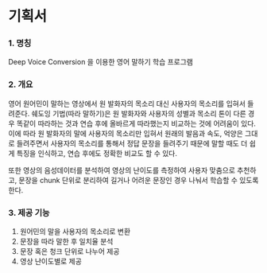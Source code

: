 # 기획서

### 1. 명칭

   Deep Voice Conversion 을 이용한 영어 말하기 학습 프로그램

### 2. 개요

   영어 원어민이 말하는 영상에서 원 발화자의 목소리 대신 사용자의 목소리를 입혀서 들려준다. 쉐도잉 기법(따라 말하기)은 원 발화자와 사용자의 성별과 목소리 톤이 다른 경우 똑같이 따라하는 것과 연습 후에 올바르게 따라했는지 비교하는 것에 어려움이 있다. 이에 따라 원 발화자의 말에 사용자의 목소리만 입혀서 원래의 발음과 속도, 억양은 그대로 들려주면서 사용자의 목소리를 통해서 정답 문장을 들려주기 때문에 말할 때도 더 쉽게 특징을 인식하고, 연습 후에도 정확한 비교도 할 수 있다.

   또한 영상의 음성데이터를 분석하여 영상의 난이도를 측정하여 사용자 맞춤으로 추천하고, 문장을 chunk 단위로 분리하여 길거나 어려운 문장인 경우 나눠서 학습할 수 있도록 한다. 

### 3. 제공 기능

1. 원어민의 말을 사용자의 목소리로 변환
2. 문장을 따라 말한 후 일치율 분석
3. 문장 혹은 청크 단위로 나누어 제공
4. 영상 난이도별로 제공